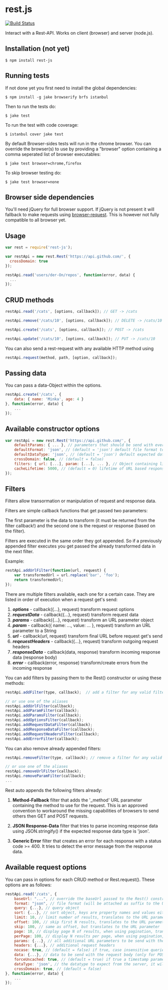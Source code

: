 rest.js
=======

[![Build Status](https://travis-ci.org/der-On/rest-js.svg?branch=master)](https://travis-ci.org/der-On/rest-js)

Interact with a Rest-API. Works on client (browser) and server (node.js).

## Installation (not yet)

    $ npm install rest-js

## Running tests

If not done yet you first need to install the global dependencies:

    $ npm install -g jake browserify brfs istanbul

Then to run the tests do:

    $ jake test

To run the test with code coverage:

    $ istanbul cover jake test

By default Browser-sides tests will run in the chrome browser.
You can override the browser(s) to use by providing a "browser" option containing a comma seperated list of browser executables:

    $ jake test browser=chrome,firefox

To skip browser testing do:

    $ jake test browser=none

## Browser side dependencies

You'll need jQuery for full browser support.
If jQuery is not present it will fallback to make requests using [browser-request](https://www.npmjs.org/package/browser-request).
This is however not fully compatible to all browser yet.

## Usage

```javascript
var rest = require('rest-js');

var restApi = new rest.Rest('https://api.github.com/', {
  crossDomain: true
});

restApi.read('users/der-On/repos', function(error, data) {
  ...
});
```

## CRUD methods

```javascript
restApi.read('/cats', [options, callback]); // GET -> /cats

restApi.remove('/cats/10', [options, callback]); // DELETE -> /cats/10

restApi.create('/cats', [options, callback]); // POST -> /cats

restApi.update('/cats/10', [options, callback]); // PUT -> /cats/10
```

You can also send a rest-request with any available HTTP method using

```javascript
restApi.request(method, path, [option, callback]);
```

## Passing data

You can pass a data-Object within the options.

```javascript
restApi.create('/cats', {
    data: { name: 'Minka', age: 4 }
}, function(error, data) {
    ...
});
```

## Available constructor options

```javascript
var restApi = new rest.Rest('https://api.github.com/', {
    defaultParams: { ... }, // parameters that should be send with every request
    defaultFormat: 'json', // (default = 'json') default file format to use, will be appended as a suffix to the requested path (e.g. /cats -> /cats.json)
    defaultDataType: 'json', // (default = 'json') default expected data type
    crossDomain: false, // (default = false)
    filters: { url: [...], param: [...], ... }, // Object containing lists of initial filters. Each filter is a callback function. See "Filters" below.
    cacheLifetime: 5000, // (default = 0) lifetime of URL based response cache in ms (only GET requests are cached). If set to 0 no caching will happen.
});
```

## Filters

Filters allow transormation or manipulation of request and response data.

Filters are simple callback functions that get passed two parameters:

The first parameter is the data to transform (it must be returned from the filter callback!)
and the second one is the request or response (based on the filter).

Filters are executed in the same order they got appended.
So if a previously appended filter executes you get passed the already transformed data in the next filter.

Example:

```javascript
restApi.addUrlFilter(function(url, request) {
	var transformedUrl = url.replace('bar', 'foo');
	return transformedUrl;
});
```

There are multiple filters available, each one for a certain case.
They are listed in order of execution when a request get's send:

1. **_options_** - callback({...}, request) transform request options
2. **_requestData_** - callback({...}, request) transform request data
3. **_params_** - callback({...}, request) transform an URL parameter object
4. **_param_** - callback({ name: ..., value: ... }, request) transform an URL parameter to a String
5. **_url_** - callback(url, request) transform final URL before request get's send
6. **_reqeuestHeaders_** - callback({...}, request) transform outgoing request headers
7. **_responseData_** - callback(data, response) transform incoming response data (response body)
8. **_error_** - callback(error, response) transform/create errors from the incoming response

You can add filters by passing them to the Rest() constructor or using these methods:

```javascript
restApi.addFilter(type, callback);  // add a filter for any valid filter type

// or use one of the aliases
restApi.addUrlFilter(callback);
restApi.addParamFilter(callback);
restApi.addParamsFilter(callback);
restApi.addOptionsFilter(callback);
restApi.addRequestDataFilter(callback);
restApi.addResponseDataFilter(callback);
restApi.addRequestHeadersFilter(callback);
restApi.addErrorFilter(callback);
```

You can also remove already appended filters:

```javascript
restApi.removeFilter(type, callback); // remove a filter for any valid filter type

// or use one of the aliases
restApi.removeUrlFilter(callback);
restApi.removeParamFilter(callback);
...
```

Rest auto appends the following filters already:

1. **Method-Fallback** filter that adds the '_method' URL parameter containing the method to use for the request. This is an approved convention to workaround the missing capabilities of browsers to send others then GET and POST requests.

2. **JSON Response-Data** filter that tries to parse incoming response data using JSON.stringify() if the expected response data type is 'json'.

3. **Generic Error** filter that creates an error for each response with a status code >= 400. It tries to detect the error message from the response data.

## Available request options

You can pass in options for each CRUD method or Rest.request(). These options are as follows:

```javascript
restApi.read('/cats', {
	baseUrl: "...", // override the baseUrl passed to the Rest() constructor
	format: "json", // file format (will be attached as suffix to the URL, e.g. /cats -> /cats.json)
	query: {...}, // query object
	sort: {...}, // sort object, keys are property names and values either 'asc' or 'desc'
	limit: 10, // limit number of results, translates to the URL parameter 'limit'
	offset: 100, // skip first N results, translates to the URL parameter 'offset'
	skip: 100, // same as offset, but translates to the URL parameter 'skip'
	page: 10, // display page N of results, when using pagination, translates to the URL parameter 'page'
	perPage: 100, // display N results per page, when using pagination, translates to the URL parameter 'perPage'
	params: {...}, // all additional URL parameters to be send with the request
	headers: {...}, // additional request headers
	nocase: true, // (default = false) if true, case insensitive queries are created, translates to the URL parameter 'nocase'
	data: {...}, // data to be send with the request body (only for POST, PUT, UPDATE requests)
	forceUncached: true, // (default = true) if true a timestamp parameter will be attached to the URL to prevent agressive browser caching
	dataType: 'json', // the datatype to expect from the server, it will try to convert to this datatype. Possible values are: 'xml', 'html', 'json', 'jsonp', 'script', 'text', 'binary'
	crossDomain: true, // (default = false)
}, function(error, data) {
	...
});
```